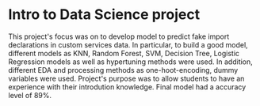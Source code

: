 # Intro to Data Science project
This project's focus was on to develop model to predict fake import declarations in custom services data.
In particular, to build a good model, different models as KNN, Random Forest, SVM, Decision Tree, Logistic Regression models as well as 
hypertuning methods were used. In addition, different EDA and processing methods as one-hoot-encoding, dummy variables were used.
Project's purpose was to allow students to have an experience with their introdution knowledge. Final model had a accuracy level of 89%.
